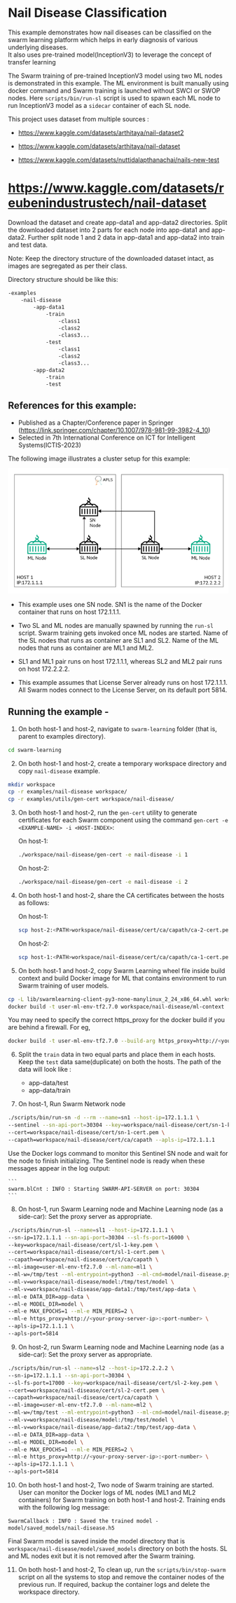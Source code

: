 # Nail Disease Classification

This example demonstrates how nail diseases can be classified on the swarm learning platform which helps in early diagnosis of various underlying diseases.  
It also uses pre-trained model(InceptionV3) to leverage the concept of transfer learning

The Swarm training of pre-trained InceptionV3 model using two ML nodes is demonstrated in this example. The ML environment is built manually using docker command and Swarm training is launched without SWCI or SWOP nodes. Here `scripts/bin/run-sl` script is used to spawn each ML node to run InceptionV3 model as a `sidecar` container of each SL node.

This project uses dataset from multiple sources :

* https://www.kaggle.com/datasets/arthitaya/nail-dataset2

* https://www.kaggle.com/datasets/arthitaya/nail-dataset

* https://www.kaggle.com/datasets/nuttidalapthanachai/nails-new-test

# https://www.kaggle.com/datasets/reubenindustrustech/nail-dataset

Download the dataset and create app-data1 and app-data2 directories. Split the downloaded dataset into 2 parts for each node into app-data1 and app-data2. Further split node 1 and 2 data in app-data1 and app-data2 into train and test data.

Note: Keep the directory structure of the downloaded dataset intact, as images are segregated as per their class.

Directory structure should be like this:
```
-examples
    -nail-disease
        -app-data1
            -train
                -class1
                -class2
                -class3...
            -test
                -class1
                -class2
                -class3...
        -app-data2
            -train
            -test
```

## References for this example:
- Published as a Chapter/Conference paper in Springer (https://link.springer.com/chapter/10.1007/978-981-99-3982-4_10)
- Selected in 7th International Conference on ICT for Intelligent Systems(ICTIS-2023)

The following image illustrates a cluster setup for this example:

![WPBC Cluster Setup](/docs/User/GUID-4D303DEC-8E71-43F4-BDCB-04B0C1AE79D8-high.png)

* This example uses one SN node. SN1 is the name of the Docker container that runs on host 172.1.1.1.

* Two SL and ML nodes are manually spawned by running the `run-sl` script. Swarm training gets invoked once ML nodes are started. Name of the SL nodes that runs as container are SL1 and SL2. Name of the ML nodes that runs as container are ML1 and ML2.

* SL1 and ML1 pair runs on host 172.1.1.1, whereas SL2 and ML2 pair runs on host 172.2.2.2.

* This example assumes that License Server already runs on host 172.1.1.1. All Swarm nodes connect to the License Server, on its default port 5814.

## Running the example -

1. On both host-1 and host-2, navigate to `swarm-learning` folder \(that is, parent to examples directory\).

``` bash
cd swarm-learning
```

2. On both host-1 and host-2, create a temporary workspace directory and copy `nail-disease` example.

```bash
mkdir workspace
cp -r examples/nail-disease workspace/
cp -r examples/utils/gen-cert workspace/nail-disease/
```

3. On both host-1 and host-2, run the `gen-cert` utility to generate certificates for each Swarm component using the command `gen-cert -e <EXAMPLE-NAME> -i <HOST-INDEX>`:

    On host-1:

    ```bash
    ./workspace/nail-disease/gen-cert -e nail-disease -i 1
    ```

    On host-2:

    ```bash
    ./workspace/nail-disease/gen-cert -e nail-disease -i 2
    ```

4. On both host-1 and host-2, share the CA certificates between the hosts as follows:

    On host-1:

    ```bash
    scp host-2:<PATH>workspace/nail-disease/cert/ca/capath/ca-2-cert.pem workspace/nail-disease/cert/ca/capath
    ```

    On host-2:

    ```bash
    scp host-1:<PATH>workspace/nail-disease/cert/ca/capath/ca-1-cert.pem workspace/nail-disease/cert/ca/capath
    ```

5. On both host-1 and host-2, copy Swarm Learning wheel file inside build context and build Docker image for ML that contains environment to run Swarm training of user models.

```bash
cp -L lib/swarmlearning-client-py3-none-manylinux_2_24_x86_64.whl workspace/nail-disease/ml-context/
docker build -t user-ml-env-tf2.7.0 workspace/nail-disease/ml-context
```

You may need to specify the correct https_proxy for the docker build if you are behind a firewall. For eg,

```bash
docker build -t user-ml-env-tf2.7.0 --build-arg https_proxy=http://<your-proxy-server-ip>:<port> workspace/nail-disease/ml-context
```

6. Split the `train` data in two equal parts and place them in each hosts. Keep the `test` data same(duplicate) on both the hosts. The path of the data will look like : 
    * app-data/test
    * app-data/train

7. On host-1, Run Swarm Network node

```bash
./scripts/bin/run-sn -d --rm --name=sn1 --host-ip=172.1.1.1 \
--sentinel --sn-api-port=30304 --key=workspace/nail-disease/cert/sn-1-key.pem \
--cert=workspace/nail-disease/cert/sn-1-cert.pem \
--capath=workspace/nail-disease/cert/ca/capath --apls-ip=172.1.1.1
```

   Use the Docker logs command to monitor this Sentinel SN node and wait for the node to finish initializing. The Sentinel node is ready when these messages appear in the log output:

    ```
    swarm.blCnt : INFO : Starting SWARM-API-SERVER on port: 30304
    ```

8. On host-1, run Swarm Learning node and Machine Learning node \(as a side-car\): Set the proxy server as appropriate.

```bash
./scripts/bin/run-sl --name=sl1 --host-ip=172.1.1.1 \
--sn-ip=172.1.1.1 --sn-api-port=30304 --sl-fs-port=16000 \
--key=workspace/nail-disease/cert/sl-1-key.pem \
--cert=workspace/nail-disease/cert/sl-1-cert.pem \
--capath=workspace/nail-disease/cert/ca/capath \
--ml-image=user-ml-env-tf2.7.0 --ml-name=ml1 \
--ml-w=/tmp/test --ml-entrypoint=python3 --ml-cmd=model/nail-disease.py \
--ml-v=workspace/nail-disease/model:/tmp/test/model \
--ml-v=workspace/nail-disease/app-data1:/tmp/test/app-data \
--ml-e DATA_DIR=app-data \
--ml-e MODEL_DIR=model \
--ml-e MAX_EPOCHS=1 --ml-e MIN_PEERS=2 \
--ml-e https_proxy=http://<your-proxy-server-ip>:<port-number> \
--apls-ip=172.1.1.1 \
--apls-port=5814
```

9. On host-2, run Swarm Learning node and Machine Learning node \(as a side-car\): Set the proxy server as appropriate.

```bash
./scripts/bin/run-sl --name=sl2 --host-ip=172.2.2.2 \
--sn-ip=172.1.1.1 --sn-api-port=30304 \
--sl-fs-port=17000 --key=workspace/nail-disease/cert/sl-2-key.pem \
--cert=workspace/nail-disease/cert/sl-2-cert.pem \
--capath=workspace/nail-disease/cert/ca/capath \
--ml-image=user-ml-env-tf2.7.0 --ml-name=ml2 \
--ml-w=/tmp/test --ml-entrypoint=python3 --ml-cmd=model/nail-disease.py \
--ml-v=workspace/nail-disease/model:/tmp/test/model \
--ml-v=workspace/nail-disease/app-data2:/tmp/test/app-data \
--ml-e DATA_DIR=app-data \
--ml-e MODEL_DIR=model \
--ml-e MAX_EPOCHS=1 --ml-e MIN_PEERS=2 \
--ml-e https_proxy=http://<your-proxy-server-ip>:<port-number> \
--apls-ip=172.1.1.1 \
--apls-port=5814
```

10. On both host-1 and host-2, Two node of Swarm training are started. User can monitor the Docker logs of ML nodes \(ML1 and ML2 containers\) for Swarm training on both host-1 and host-2. Training ends with the following log message:

```
SwarmCallback : INFO : Saved the trained model - model/saved_models/nail-disease.h5
```

   Final Swarm model is saved inside the model directory that is `workspace/nail-disease/model/saved_models` directory on both the hosts. SL and ML nodes exit but it is not removed after the Swarm training.

11. On both host-1 and host-2, To clean up, run the `scripts/bin/stop-swarm` script on all the systems to stop and remove the container nodes of the previous run. If required, backup the container logs and delete the workspace directory.